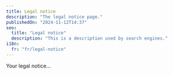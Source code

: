 ```yaml
---
title: Legal notice
description: "The legal notice page."
publishedOn: "2024-11-12T14:37"
seo:
  title: "Legal notice"
  description: "This is a description used by search engines."
i18n:
  fr: "fr/legal-notice"
---
```


Your legal notice...
